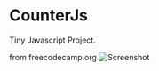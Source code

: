 # CounterJs

Tiny Javascript Project.

from freecodecamp.org
![Screenshot](https://user-images.githubusercontent.com/43687926/160917918-e2e6c834-20b7-428e-8ad7-d5198ee24272.png)
